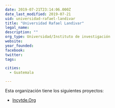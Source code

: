 ```yaml
---
date: 2019-07-21T23:14:06.000Z
date_last_modified: 2019-07-21
uid: universidad-rafael-landivar
title: "Universidad Rafael Landivar"
legal_name: 
description: ""
org_type: Universidad/Instituto de investigación
website: 
year_founded: 
facebook: 
twitter: 
tags:

cities: 
  - Guatemala

---
```


Esta organización tiene los siguientes proyectos:

- [Incytde.Org](/proyectos/incytde-org)

